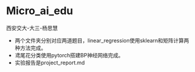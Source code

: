 # Micro_ai_edu
西安交大-大三-杨思慧  
- 两个文件夹分别对应两道题目，linear_regression使用sklearn和矩阵计算两种方法完成。
- 鸢尾花分类使用pytorch搭建BP神经网络完成。  
- 实验报告是project_report.md
